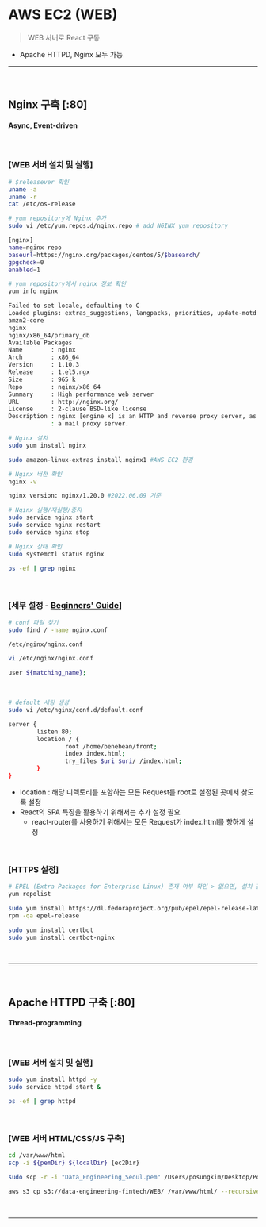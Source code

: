 # AWS EC2 (WEB)
> WEB 서버로 React 구동
* Apache HTTPD, Nginx 모두 가능

<hr>
<br>

## Nginx 구축 [:80]
#### Async, Event-driven

<br>

### [WEB 서버 설치 및 실행]
```bash
# $releasever 확인
uname -a
uname -r
cat /etc/os-release
```

```bash
# yum repository에 Nginx 추가
sudo vi /etc/yum.repos.d/nginx.repo # add NGINX yum repository

[nginx]
name=nginx repo
baseurl=https://nginx.org/packages/centos/5/$basearch/
gpgcheck=0
enabled=1
```

```bash
# yum repository에서 nginx 정보 확인
yum info nginx

Failed to set locale, defaulting to C
Loaded plugins: extras_suggestions, langpacks, priorities, update-motd
amzn2-core                                                                                                                                                                           | 3.7 kB  00:00:00
nginx                                                                                                                                                                                | 2.5 kB  00:00:00
nginx/x86_64/primary_db                                                                                                                                                              |  20 kB  00:00:01
Available Packages
Name        : nginx
Arch        : x86_64
Version     : 1.10.3
Release     : 1.el5.ngx
Size        : 965 k
Repo        : nginx/x86_64
Summary     : High performance web server
URL         : http://nginx.org/
License     : 2-clause BSD-like license
Description : nginx [engine x] is an HTTP and reverse proxy server, as well as
            : a mail proxy server.
```

```bash
# Nginx 설치
sudo yum install nginx

sudo amazon-linux-extras install nginx1 #AWS EC2 환경
```

```bash
# Nginx 버전 확인
nginx -v

nginx version: nginx/1.20.0 #2022.06.09 기준
```

```bash
# Nginx 실행/재실행/중지
sudo service nginx start
sudo service nginx restart
sudo service nginx stop
```

```bash
# Nginx 상태 확인
sudo systemctl status nginx

ps -ef | grep nginx
```

<br>

### [세부 설정 - [Beginners' Guide](https://nginx.org/en/docs/beginners_guide.html)]
```bash
# conf 파일 찾기
sudo find / -name nginx.conf

/etc/nginx/nginx.conf

vi /etc/nginx/nginx.conf

user ${matching_name};
```

<br>

```bash
# default 세팅 생성
sudo vi /etc/nginx/conf.d/default.conf

server {
        listen 80;
        location / {
                root /home/benebean/front;
                index index.html;
                try_files $uri $uri/ /index.html;
        }
}
```
* location : 해당 디렉토리를 포함하는 모든 Request를 root로 설정된 곳에서 찾도록 설정
* React의 SPA 특징을 활용하기 위해서는 추가 설정 필요
  * react-router를 사용하기 위해서는 모든 Request가 index.html를 향하게 설정

<br>

### [HTTPS 설정]
```bash
# EPEL (Extra Packages for Enterprise Linux) 존재 여부 확인 > 없으면, 설치 진행
yum repolist 

sudo yum install https://dl.fedoraproject.org/pub/epel/epel-release-latest-7.noarch.rpm
rpm -qa epel-release

sudo yum install certbot
sudo yum install certbot-nginx
```

<br>
<hr>
<br>

## Apache HTTPD 구축 [:80]
#### Thread-programming

<br>

### [WEB 서버 설치 및 실행]
```bash
sudo yum install httpd -y
sudo service httpd start &

ps -ef | grep httpd
```

<br>

### [WEB 서버 HTML/CSS/JS 구축]
```bash
cd /var/www/html
scp -i ${pemDir} ${localDir} {ec2Dir}

sudo scp -r -i "Data_Engineering_Seoul.pem" /Users/posungkim/Desktop/Portfolio/git/chatbot_react/public/* ec2-user@ec2-13-124-198-75.ap-northeast-2.compute.amazonaws.com:/var/www/html

aws s3 cp s3://data-engineering-fintech/WEB/ /var/www/html/ --recursive
```

<br>
<hr>
<br>

